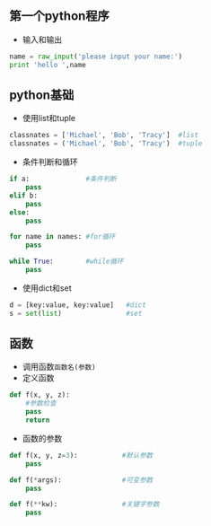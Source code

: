 第一个python程序
----

* 输入和输出
```python
name = raw_input('please input your name:')
print 'hello ',name
```

python基础
-----

* 使用list和tuple

```python
classnates = ['Michael', 'Bob', 'Tracy']  #list
classnates = ('Michael', 'Bob', 'Tracy')  #tuple
```

* 条件判断和循环

```python
if a:              #条件判断
    pass
elif b:
    pass
else:
    pass

for name in names: #for循环
    pass

while True:        #while循环
    pass
```

* 使用dict和set

```python
d = [key:value, key:value]   #dict
s = set(list)                #set
```

函数
-----

* 调用函数`函数名(参数)`
* 定义函数
```python
def f(x, y, z):
    #参数检查
    pass
    return
```

* 函数的参数
```python
def f(x, y, z=3):           #默认参数
    pass

def f(*args):               #可变参数
    pass

def f(**kw):                #关键字参数
    pass

